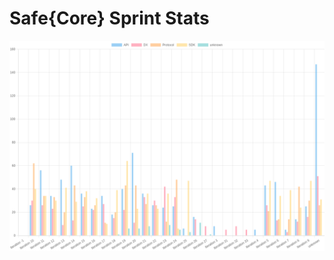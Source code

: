 # Safe{Core} Sprint Stats
<img src="./total_complexity/2025-02-20.png" width="600" title="Total Complexity">


